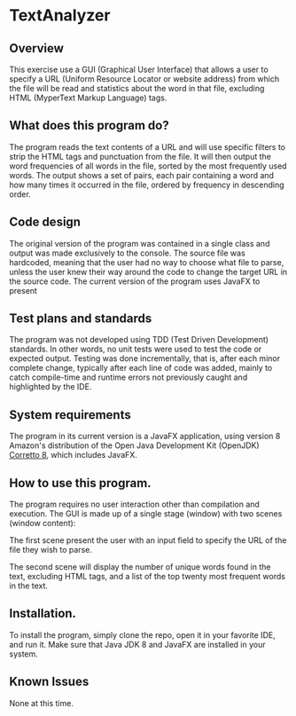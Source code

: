# TextAnalyzer

## Overview
This exercise use a GUI (Graphical User Interface) that allows a user to specify a URL (Uniform Resource Locator or website address) from which the file will be read and statistics about the word in that file, excluding HTML (MyperText Markup Language) tags.

## What does this program do?
The program reads the text contents of a URL and will use specific filters to strip the HTML tags and punctuation from the file. It will then output the word frequencies of all words in the file, sorted by the most frequently used words. The output shows a set of pairs, each pair containing a word and how many times it occurred in the file, ordered by frequency in descending order.

## Code design
The original version of the program was contained in a single class and output was made exclusively to the console. The source file was hardcoded, meaning that the user had no way to choose what file to parse, unless the user knew their way around the code to change the target URL in the source code. The current version of the program uses JavaFX to present

## Test plans and standards
The program was not developed using TDD (Test Driven Development) standards. In other words, no unit tests were used to test the code or expected output. Testing was done incrementally, that is, after each minor complete change, typically after each line of code was added, mainly to catch compile-time and runtime errors not previously caught and highlighted by the IDE.

## System requirements
The program in its current version is a JavaFX application, using version 8 Amazon's distribution of the Open Java Development Kit (OpenJDK) [Corretto 8](https://aws.amazon.com/corretto/), which includes JavaFX.

## How to use this program.
The program requires no user interaction other than compilation and execution. The GUI is made up of a single stage (window) with two scenes (window content):

The first scene present the user with an input field to specify the URL of the file they wish to parse. 

The second scene will display the number of unique words found in the text, excluding HTML tags, and a list of the top twenty most frequent words in the text.

## Installation.
To install the program, simply clone the repo, open it in your favorite IDE, and run it. Make sure that Java JDK 8 and JavaFX are installed in your system. 

## Known Issues
None at this time.

